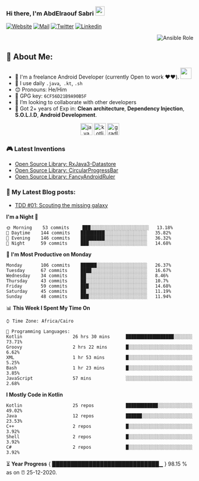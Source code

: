 ### Hi there, I'm AbdElraouf Sabri <img src="https://media.giphy.com/media/hvRJCLFzcasrR4ia7z/giphy.gif" width="25px">
[![Website](https://img.shields.io/badge/-Portfolio-black?style=for-the-badge&logo=google-chrome&logoColor=white)](https://abd3lraouf.tech/)
[![Mail](https://img.shields.io/badge/-Say%20Hi!-black?style=for-the-badge&logo=gmail)](mailto:abdelraoufsabri@gmail.com)
[![Twitter](https://img.shields.io/badge/-Twitter-black?style=for-the-badge&logo=twitter)](https://twitter.com/abd3lraouf)
[![Linkedin](https://img.shields.io/badge/-LinkedIn-black?style=for-the-badge&logo=Linkedin)](https://www.linkedin.com/in/abdelraouf-sabri/)
<p align='right'>
      <a src="https://github.com/AbdElraoufSabri/AbdElraoufSabri/releases/latest/download/AbdElraouf.Sabri.resume.pdf">
            <img alt="Ansible Role" src="https://img.shields.io/static/v1?color=red&label=Resume&logo=adobe&logoColor=white&style=for-the-badge&message=Download">
      </a>
</p>

## 🤵 About Me:
- 🏦 I'm a freelance Android Developer (currently Open to work ❤️❤️).
      <img src="https://media.giphy.com/media/WUlplcMpOCEmTGBtBW/giphy.gif" width="30">
- 🤔 I use daily `.java`,` .kt`, `.sh`
- 😊 Pronouns: He/Him
- 🔑 GPG key: `6CF56D21B9A90B5F`
- 👯 I’m looking to collaborate with other developers
- 💬 Got 2+ years of Exp in: **Clean architecture**, **Dependency Injection**, **S.O.L.I.D**, **Android Development**.

<p align="center">
<img src="https://devicons.github.io/devicon/devicon.git/icons/java/java-original.svg" alt="java" width="32" height="32"/> 
<img src="https://devicons.github.io/devicon/devicon.git/icons/kotlin/kotlin-original.svg" alt="kotlin" width="32" height="32"/> 
<img src="https://devicons.github.io/devicon/devicon.git/icons/gradle/gradle-plain.svg" alt="gradle" width="32" height="32"/> 
</p>

### 🎮 Latest Inventions
- [Open Source Library: RxJava3-Datastore](https://github.com/AbdElraoufSabri/DatastoreWithRxJava3)
- [Open Source Library: CircularProgressBar](https://github.com/AbdElraoufSabri/CircularProgressBar)
- [Open Source Library: FancyAndroidRuler](https://github.com/AbdElraoufSabri/FancyAndroidRuler)

### 📕 My Latest Blog posts:
<!-- BLOG-POST-LIST:START -->
- [TDD #01: Scouting the missing galaxy](https://abd3lraouf.tech/tdd/TDD-01-Scouting-the-missing-galaxy/)
<!-- BLOG-POST-LIST:END -->

<!--START_SECTION:waka-->
**I'm a Night 🦉** 

```text
🌞 Morning    53 commits     ███░░░░░░░░░░░░░░░░░░░░░░   13.18% 
🌆 Daytime    144 commits    █████████░░░░░░░░░░░░░░░░   35.82% 
🌃 Evening    146 commits    █████████░░░░░░░░░░░░░░░░   36.32% 
🌙 Night      59 commits     ███░░░░░░░░░░░░░░░░░░░░░░   14.68%

```
📅 **I'm Most Productive on Monday** 

```text
Monday       106 commits    ██████░░░░░░░░░░░░░░░░░░░   26.37% 
Tuesday      67 commits     ████░░░░░░░░░░░░░░░░░░░░░   16.67% 
Wednesday    34 commits     ██░░░░░░░░░░░░░░░░░░░░░░░   8.46% 
Thursday     43 commits     ██░░░░░░░░░░░░░░░░░░░░░░░   10.7% 
Friday       59 commits     ███░░░░░░░░░░░░░░░░░░░░░░   14.68% 
Saturday     45 commits     ██░░░░░░░░░░░░░░░░░░░░░░░   11.19% 
Sunday       48 commits     ███░░░░░░░░░░░░░░░░░░░░░░   11.94%

```


📊 **This Week I Spent My Time On** 

```text
⌚︎ Time Zone: Africa/Cairo

💬 Programming Languages: 
Kotlin                   26 hrs 30 mins      ██████████████████░░░░░░░   73.71% 
Groovy                   2 hrs 22 mins       █░░░░░░░░░░░░░░░░░░░░░░░░   6.62% 
XML                      1 hr 53 mins        █░░░░░░░░░░░░░░░░░░░░░░░░   5.25% 
Bash                     1 hr 23 mins        █░░░░░░░░░░░░░░░░░░░░░░░░   3.85% 
JavaScript               57 mins             ░░░░░░░░░░░░░░░░░░░░░░░░░   2.68%

```

**I Mostly Code in Kotlin** 

```text
Kotlin                   25 repos            ████████████░░░░░░░░░░░░░   49.02% 
Java                     12 repos            ██████░░░░░░░░░░░░░░░░░░░   23.53% 
C++                      2 repos             █░░░░░░░░░░░░░░░░░░░░░░░░   3.92% 
Shell                    2 repos             █░░░░░░░░░░░░░░░░░░░░░░░░   3.92% 
C#                       2 repos             █░░░░░░░░░░░░░░░░░░░░░░░░   3.92%

```



<!--END_SECTION:waka-->

⏳ **Year Progress** { █████████████████████████████▁ } 98.15 % as on ⏰ 25-12-2020.


